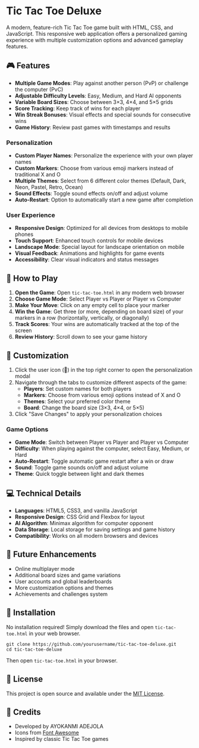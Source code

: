 # Tic Tac Toe Deluxe

A modern, feature-rich Tic Tac Toe game built with HTML, CSS, and JavaScript. This responsive web application offers a personalized gaming experience with multiple customization options and advanced gameplay features.


## 🎮 Features
- **Multiple Game Modes**: Play against another person (PvP) or challenge the computer (PvC)
- **Adjustable Difficulty Levels**: Easy, Medium, and Hard AI opponents
- **Variable Board Sizes**: Choose between 3×3, 4×4, and 5×5 grids
- **Score Tracking**: Keep track of wins for each player
- **Win Streak Bonuses**: Visual effects and special sounds for consecutive wins
- **Game History**: Review past games with timestamps and results

### Personalization
- **Custom Player Names**: Personalize the experience with your own player names
- **Custom Markers**: Choose from various emoji markers instead of traditional X and O
- **Multiple Themes**: Select from 6 different color themes (Default, Dark, Neon, Pastel, Retro, Ocean)
- **Sound Effects**: Toggle sound effects on/off and adjust volume
- **Auto-Restart**: Option to automatically start a new game after completion

### User Experience
- **Responsive Design**: Optimized for all devices from desktops to mobile phones
- **Touch Support**: Enhanced touch controls for mobile devices
- **Landscape Mode**: Special layout for landscape orientation on mobile
- **Visual Feedback**: Animations and highlights for game events
- **Accessibility**: Clear visual indicators and status messages

## 🎯 How to Play

1. **Open the Game**: Open `tic-tac-toe.html` in any modern web browser
2. **Choose Game Mode**: Select Player vs Player or Player vs Computer
3. **Make Your Move**: Click on any empty cell to place your marker
4. **Win the Game**: Get three (or more, depending on board size) of your markers in a row (horizontally, vertically, or diagonally)
5. **Track Scores**: Your wins are automatically tracked at the top of the screen
6. **Review History**: Scroll down to see your game history

## 🎨 Customization

1. Click the user icon (👤) in the top right corner to open the personalization modal
2. Navigate through the tabs to customize different aspects of the game:
   - **Players**: Set custom names for both players
   - **Markers**: Choose from various emoji options instead of X and O
   - **Themes**: Select your preferred color theme
   - **Board**: Change the board size (3×3, 4×4, or 5×5)
3. Click "Save Changes" to apply your personalization choices

### Game Options

- **Game Mode**: Switch between Player vs Player and Player vs Computer
- **Difficulty**: When playing against the computer, select Easy, Medium, or Hard
- **Auto-Restart**: Toggle automatic game restart after a win or draw
- **Sound**: Toggle game sounds on/off and adjust volume
- **Theme**: Quick toggle between light and dark themes

## 💻 Technical Details

- **Languages**: HTML5, CSS3, and vanilla JavaScript
- **Responsive Design**: CSS Grid and Flexbox for layout
- **AI Algorithm**: Minimax algorithm for computer opponent
- **Data Storage**: Local storage for saving settings and game history
- **Compatibility**: Works on all modern browsers and devices

## 🚀 Future Enhancements

- Online multiplayer mode
- Additional board sizes and game variations
- User accounts and global leaderboards
- More customization options and themes
- Achievements and challenges system

## 🔧 Installation

No installation required! Simply download the files and open `tic-tac-toe.html` in your web browser.

```
git clone https://github.com/yourusername/tic-tac-toe-deluxe.git
cd tic-tac-toe-deluxe
```

Then open `tic-tac-toe.html` in your browser.

## 📝 License

This project is open source and available under the [MIT License](LICENSE).

## 🙏 Credits

- Developed by AYOKANMI ADEJOLA
- Icons from [Font Awesome](https://fontawesome.com/)
- Inspired by classic Tic Tac Toe games
